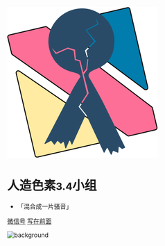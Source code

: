 <div class="animate__animated animate__backInDown"><img src="pic/TricolorLogo-nobg.svg" alt="logo"></div>


# 人造色素<small>3.4</small>小组

* 「混合成一片骚音」

<!-- - 2018.8 Ver. 1.0
- 2019.5 Ver. 2.0
- 2021.9 Ver. 3.0 🐝 -->

[微信号](https://mp.weixin.qq.com/s/SviNQjNAt1sC5x6bttlnYg)
[写在前面](README)

![background]()
